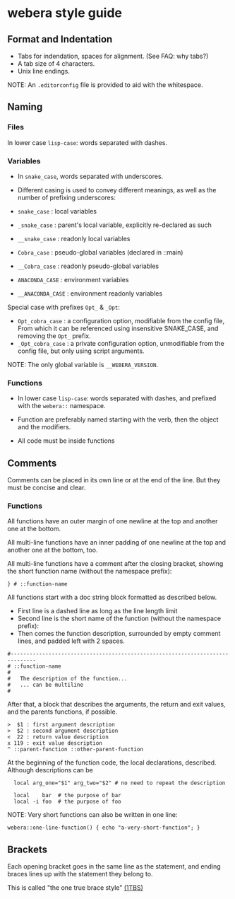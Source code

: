 # webera style guide


## Format and Indentation

 * Tabs for indendation, spaces for alignment. (See FAQ: why tabs?)
 * A tab size of 4 characters.
 * Unix line endings.

NOTE: An `.editorconfig` file is provided to aid with the whitespace.


## Naming


### Files

In lower case `lisp-case`: words separated with dashes.


### Variables

* In `snake_case`, words separated with underscores.
* Different casing is used to convey different meanings,
as well as the number of prefixing underscores:

* `snake_case`      : local variables
* `_snake_case`     : parent's local variable, explicitly re-declared as such
* `__snake_case`    : readonly local variables

* `Cobra_case`      : pseudo-global variables (declared in ::main)
* `__Cobra_case`    : readonly pseudo-global variables

* `ANACONDA_CASE`   : environment variables
* `__ANACONDA_CASE` : environment readonly variables

Special case with prefixes `Opt_` & `_Opt`:

* `Opt_cobra_case`  : a configuration option, modifiable from the config file,
                      From which it can be referenced using insensitive
                      SNAKE_CASE, and removing the `Opt_` prefix.
* `_Opt_cobra_case` : a private configuration option, unmodifiable from the
                      config file, but only using script arguments.

NOTE: The only global variable is `__WEBERA_VERSION`.


### Functions

* In lower case `lisp-case`: words separated with dashes,
  and prefixed with the `webera::` namespace.

* Function are preferably named starting with the verb,
  then the object and the modifiers.

* All code must be inside functions


## Comments

Comments can be placed in its own line or at the end of the line.
But they must be concise and clear.


### Functions

All functions have an outer margin of one newline at the top
and another one at the bottom.

All multi-line functions have an inner padding of one newline at the top
and another one at the bottom, too.

All multi-line functions have a comment after the closing bracket,
showing the short function name (without the namespace prefix):

```
} # ::function-name
```

All functions start with a doc string block formatted as described below.

- First line is a dashed line as long as the line length limit
- Second line is the short name of the function (without the namespace prefix):
- Then comes the function description, surrounded by empty comment lines,
  and padded left with 2 spaces.

```
#------------------------------------------------------------------------------
# ::function-name
#
#   The description of the function...
#   ... can be multiline
#
```

After that, a block that describes the arguments, the return and exit values,
and the parents functions, if possible.

```
>  $1 : first argument description
>  $2 : second argument description
<  22 : return value description
x 119 : exit value description
^ ::parent-function ::other-parent-function
```

At the beginning of the function code, the local declarations, described.
Although descriptions can be

```
  local arg_one="$1" arg_two="$2" # no need to repeat the description

  local    bar  # the purpose of bar
  local -i foo  # the purpose of foo
```


NOTE: Very short functions can also be written in one line:

```
webera::one-line-function() { echo "a-very-short-function"; }
```


## Brackets

Each opening bracket goes in the same line as the statement, and
ending braces lines up with the statement they belong to.

This is called "the one true brace style"
[(1TBS)](https://en.wikipedia.org/wiki/Indent_style#Variant:_1TBS_.28OTBS.29)

